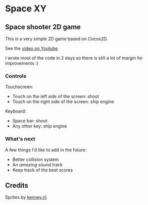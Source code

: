 # Space XY

## Space shooter 2D game

This is a very simple 2D game based on Cocos2D.

See the [video on Youtube](https://www.youtube.com/watch?v=5FRIrsMbjr4)

I wrote most of the code in 2 days so there is still a lot of margin for improvements :)



### Controls

Touchscreen:
* Touch on the left side of the screen: shoot
* Touch on the right side of the screen: ship engine

Keyboard:
* Space bar: shoot
* Any other key: ship engine


### What's next

A few things I'd like to add in the future:

* Better collision system
* An *amazing* sound track
* Keep track of the best scores


## Credits

Sprites by [kenney.nl](http://kenney.nl)
